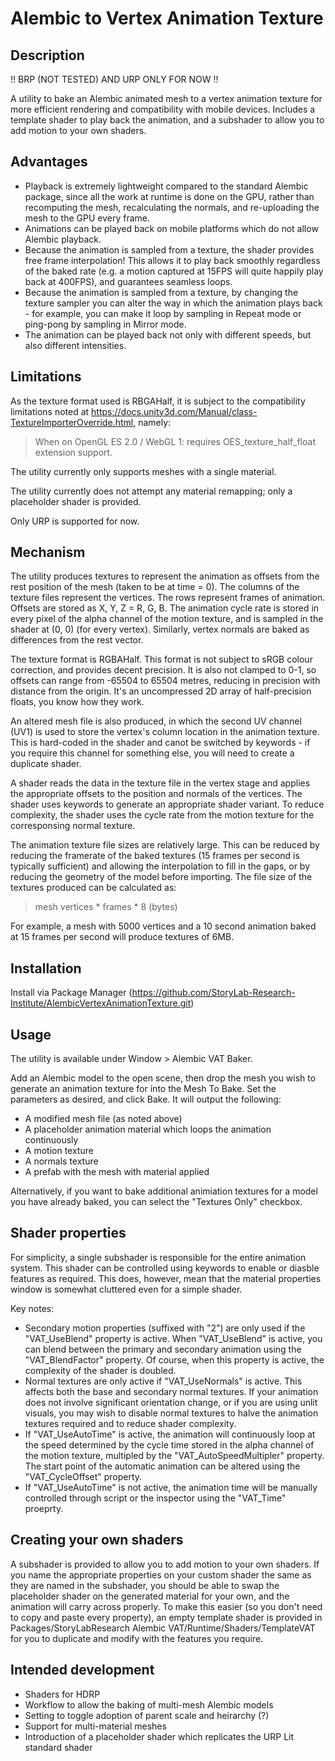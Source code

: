 # Alembic to Vertex Animation Texture
## Description

!!  BRP (NOT TESTED) AND URP ONLY FOR NOW !!

A utility to bake an Alembic animated mesh to a vertex animation texture for more efficient rendering and compatibility with mobile devices. Includes a template shader to play back the animation, and a subshader to allow you to add motion to your own shaders.

## Advantages
 - Playback is extremely lightweight compared to the standard Alembic package, since all the work at runtime is done on the GPU, rather than recomputing the mesh, recalculating the normals, and re-uploading the mesh to the GPU every frame.
 - Animations can be played back on mobile platforms which do not allow Alembic playback.
 - Because the animation is sampled from a texture, the shader provides free frame interpolation! This allows it to play back smoothly regardless of the baked rate (e.g. a motion captured at 15FPS will quite happily play back at 400FPS), and guarantees seamless loops.
 - Because the animation is sampled from a texture, by changing the texture sampler you can alter the way in which the animation plays back - for example, you can make it loop by sampling in Repeat mode or ping-pong by sampling in Mirror mode.
 - The animation can be played back not only with different speeds, but also different intensities.

## Limitations
As the texture format used is RBGAHalf, it is subject to the compatibility limitations noted at https://docs.unity3d.com/Manual/class-TextureImporterOverride.html, namely:
> When on OpenGL ES 2.0 / WebGL 1: requires OES_texture_half_float extension support.

The utility currently only supports meshes with a single material.

The utility currently does not attempt any material remapping; only a placeholder shader is provided.

Only URP is supported for now.

## Mechanism
The utility produces textures to represent the animation as offsets from the rest position of the mesh (taken to be at time = 0). The columns of the texture files represent the vertices. The rows represent frames of animation. Offsets are stored as X, Y, Z = R, G, B. The animation cycle rate is stored in every pixel of the alpha channel of the motion texture, and is sampled in the shader at (0, 0) (for every vertex). Similarly, vertex normals are baked as differences from the rest vector. 

The texture format is RGBAHalf. This format is not subject to sRGB colour correction, and provides decent precision. It is also not clamped to 0-1, so offsets can range from -65504 to 65504 metres, reducing in precision with distance from the origin. It's an uncompressed 2D array of half-precision floats, you know how they work.

An altered mesh file is also produced, in which the second UV channel (UV1) is used to store the vertex's column location in the animation texture. This is hard-coded in the shader and canot be switched by keywords - if you require this channel for something else, you will need to create a duplicate shader.

A shader reads the data in the texture file in the vertex stage and applies the appropriate offsets to the position and normals of the vertices. The shader uses keywords to generate an appropriate shader variant. To reduce complexity, the shader uses the cycle rate from the motion texture for the corresponsing normal texture.

The animation texture file sizes are relatively large. This can be reduced by reducing the framerate of the baked textures (15 frames per second is typically sufficient) and allowing the interpolation to fill in the gaps, or by reducing the geometry of the model before importing. The file size of the textures produced can be calculated as:
> mesh vertices * frames * 8 (bytes)

For example, a mesh with 5000 vertices and a 10 second animation baked at 15 frames per second will produce textures of 6MB.

## Installation
Install via Package Manager (https://github.com/StoryLab-Research-Institute/AlembicVertexAnimationTexture.git)

## Usage
The utility is available under Window > Alembic VAT Baker.

Add an Alembic model to the open scene, then drop the mesh you wish to generate an animation texture for into the Mesh To Bake. Set the parameters as desired, and click Bake. It will output the following:

 - A modified mesh file (as noted above)
 - A placeholder animation material which loops the animation continuously
 - A motion texture
 - A normals texture
 - A prefab with the mesh with material applied
 
 Alternatively, if you want to bake additional animiation textures for a model you have already baked, you can select the "Textures Only" checkbox.
 
## Shader properties
For simplicity, a single subshader is responsible for the entire animation system. This shader can be controlled using keywords to enable or diasble features as required. This does, however, mean that the material properties window is somewhat cluttered even for a simple shader.

Key notes:
 - Secondary motion properties (suffixed with "2") are only used if the "VAT_UseBlend" property is active. When "VAT_UseBlend" is active, you can blend between the primary and secondary animation using the "VAT_BlendFactor" property. Of course, when this property is active, the complexity of the shader is doubled.
 - Normal textures are only active if "VAT_UseNormals" is active. This affects both the base and secondary normal textures. If your animation does not involve significant orientation change, or if you are using unlit visuals, you may wish to disable normal textures to halve the animation textures required and to reduce shader complexity.
 - If "VAT_UseAutoTime" is active, the animation will continuously loop at the speed determined by the cycle time stored in the alpha channel of the motion texture, multipled by the "VAT_AutoSpeedMultipler" property. The start point of the automatic animation can be altered using the "VAT_CycleOffset" property.
 - If "VAT_UseAutoTime" is not active, the animation time will be manually controlled through script or the inspector using the "VAT_Time" proeprty.
 
## Creating your own shaders
A subshader is provided to allow you to add motion to your own shaders. If you name the appropriate properties on your custom shader the same as they are named in the subshader, you should be able to swap the placeholder shader on the generated material for your own, and the animation will carry across properly. To make this easier (so you don't need to copy and paste every property), an empty template shader is provided in Packages/StoryLabResearch Alembic VAT/Runtime/Shaders/TemplateVAT for you to duplicate and modify with the features you require.

## Intended development
 - Shaders for HDRP
 - Workflow to allow the baking of multi-mesh Alembic models
 - Setting to toggle adoption of parent scale and heirarchy (?)
 - Support for multi-material meshes
 - Introduction of a placeholder shader which replicates the URP Lit standard shader